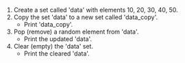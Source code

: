 1. Create a set called 'data' with elements 10, 20, 30, 40, 50.
2. Copy the set 'data' to a new set called 'data_copy'.
   - Print 'data_copy'.
3. Pop (remove) a random element from 'data'.
   - Print the updated 'data'.
4. Clear (empty) the 'data' set.
   - Print the cleared 'data'.
